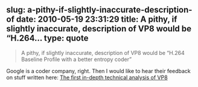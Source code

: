 slug: a-pithy-if-slightly-inaccurate-description-of
date: 2010-05-19 23:31:29
title: A pithy, if slightly inaccurate, description of VP8 would be “H.264...
type: quote
---

> A pithy, if slightly inaccurate, description of VP8 would be “H.264 Baseline Profile with a better entropy coder”

Google is a coder company, right. Then I would like to hear their feedback on stuff written here: [The first in-depth technical analysis of VP8](http://x264dev.multimedia.cx/?p=377)
